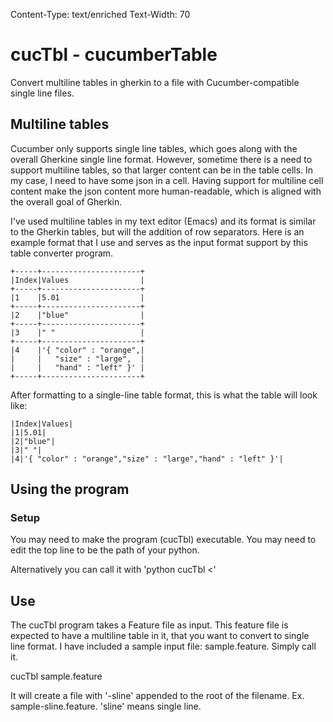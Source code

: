 Content-Type: text/enriched
Text-Width: 70

# <x-color>cucTbl - cucumberTable</x-color>


Convert multiline tables in gherkin to a file with Cucumber-compatible
single line files.


## <x-color>Multiline tables</x-color>


Cucumber only supports single line tables, which goes along with the
overall Gherkine single line format.  However, sometime there is a
need to support multiline tables, so that larger content can be in the
table cells.  In my case, I need to have some json in a cell.  Having
support for multiline cell content make the json content more
human-readable, which is aligned with the overall goal of Gherkin.


I've used multiline tables in my text editor (Emacs) and its format is
similar to the Gherkin tables, but will the addition of row
separators.  Here is an example format that I use and serves as the
input format support by this table converter program.

<x-bg-color><x-color>
```
+-----+----------------------+
|Index|Values                |
+-----+----------------------+
|1    |5.01                  |
+-----+----------------------+
|2    |"blue"                |
+-----+----------------------+
|3    |" "                   |
+-----+----------------------+
|4    |'{ "color" : "orange",|
|     |   "size" : "large",  |
|     |   "hand" : "left" }' |
+-----+----------------------+
```
</x-color>

</x-bg-color>After formatting to a single-line table format, this is what the table
will look like:

<x-bg-color><x-color>
```
|Index|Values|
|1|5.01|
|2|"blue"|
|3|" "|
|4|'{ "color" : "orange","size" : "large","hand" : "left" }'|
```
</x-color></x-bg-color>


## <x-color>Using the program</x-color>

### <x-color>Setup</x-color>

You may need to make the program (cucTbl) executable.
You may need to edit the top line to be the path of your python.

Alternatively you can call it with 'python cucTbl <<filename>'

## <x-color>Use</x-color>


The cucTbl program takes a Feature file as input.  This feature file
is expected to have a multiline table in it, that you want to convert
to single line format.  I have included a sample input file:
sample.feature. Simply call it.  

cucTbl sample.feature

It will create a file with '-sline' appended to the root of the
filename.  Ex. sample-sline.feature.  'sline' means single line.




